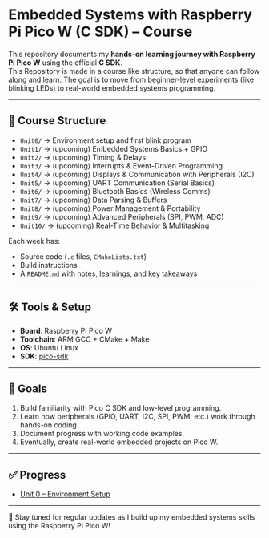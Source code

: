 # Embedded Systems with Raspberry Pi Pico W (C SDK) – Course

This repository documents my **hands-on learning journey with Raspberry Pi Pico W** using the official **C SDK**.  
This Repository is made in a course like structure, so that anyone can follow along and learn.
The goal is to move from beginner-level experiments (like blinking LEDs) to real-world embedded systems programming.

---

## 📂 Course Structure

- `Unit0/` → Environment setup and first blink program  
- `Unit1/` → (upcoming) Embedded Systems Basics + GPIO
- `Unit2/` → (upcoming) Timing & Delays  
- `Unit3/` → (upcoming) Interrupts & Event-Driven Programming  
- `Unit4/` → (upcoming) Displays & Communication with Peripherals (I2C)  
- `Unit5/` → (upcoming) UART Communication (Serial Basics)
- `Unit6/` → (upcoming) Bluetooth Basics (Wireless Comms)
- `Unit7/` → (upcoming) Data Parsing & Buffers
- `Unit8/` → (upcoming) Power Management & Portability
- `Unit9/` → (upcoming) Advanced Peripherals (SPI, PWM, ADC)
- `Unit10/` → (upcoming) Real-Time Behavior & Multitasking

Each week has:
- Source code (`.c` files, `CMakeLists.txt`)  
- Build instructions  
- A `README.md` with notes, learnings, and key takeaways  

---

## 🛠️ Tools & Setup
- **Board**: Raspberry Pi Pico W  
- **Toolchain**: ARM GCC + CMake + Make  
- **OS**: Ubuntu Linux  
- **SDK**: [pico-sdk](https://github.com/raspberrypi/pico-sdk)  

---

## 🎯 Goals
1. Build familiarity with Pico C SDK and low-level programming.  
2. Learn how peripherals (GPIO, UART, I2C, SPI, PWM, etc.) work through hands-on coding.  
3. Document progress with working code examples.  
4. Eventually, create real-world embedded projects on Pico W.  

---

## ✅ Progress
- [Unit 0 – Environment Setup](Unit0/)

---

📌 Stay tuned for regular updates as I build up my embedded systems skills using the Raspberry Pi Pico W!
